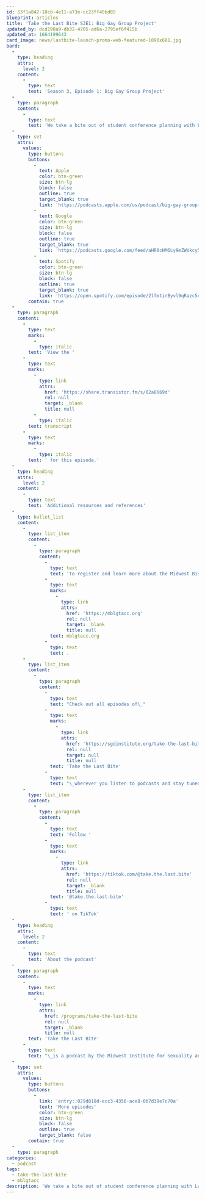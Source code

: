 ```yaml
---
id: 53f1a842-18cb-4e11-a73e-cc23ff40bd85
blueprint: articles
title: 'Take the Last Bite S3E1: Big Gay Group Project'
updated_by: dcd190a9-db32-4705-ad6a-2795ef6f415b
updated_at: 1664199643
card_image: news/lastbite-launch-promo-web-featured-1090x681.jpg
bard:
  -
    type: heading
    attrs:
      level: 2
    content:
      -
        type: text
        text: 'Season 3, Episode 1: Big Gay Group Project'
  -
    type: paragraph
    content:
      -
        type: text
        text: 'We take a bite out of student conference planning with Lulu, Daleelah, and Abby, three student leaders from Ohio who’ve dedicated ample time to planning the 30th annual Midwest Bisexual Lesbian Gay Transgender Asexual College Conference. We kick off season three talking about the process of coordinating the largest and oldest continuously-held conference for queer and trans+ college students and young adults, what attendees can expect at MBLGTACC 2022, and what the students have learned about themselves by coordinating on this project.'
  -
    type: set
    attrs:
      values:
        type: buttons
        buttons:
          -
            text: Apple
            color: btn-green
            size: btn-lg
            block: false
            outline: true
            target_blank: true
            link: 'https://podcasts.apple.com/us/podcast/big-gay-group-project/id1582890778?i=1000580042067'
          -
            text: Google
            color: btn-green
            size: btn-lg
            block: false
            outline: true
            target_blank: true
            link: 'https://podcasts.google.com/feed/aHR0cHM6Ly9mZWVkcy50cmFuc2lzdG9yLmZtL3Rha2UtdGhlLWxhc3QtYml0ZQ/episode/MjQ5MjEzYTctYjUxNy00MGUzLWE3OTYtYzY2YzI0OTVhZjQ4?sa=X&ved=0CAUQkfYCahcKEwjA2JzSyrL6AhUAAAAAHQAAAAAQAQ'
          -
            text: Spotify
            color: btn-green
            size: btn-lg
            block: false
            outline: true
            target_blank: true
            link: 'https://open.spotify.com/episode/2lfmtirByvl9qRazc5cShM?si=0xSmA9MNSXKeODBXB8oaHQ'
        contain: true
  -
    type: paragraph
    content:
      -
        type: text
        marks:
          -
            type: italic
        text: 'View the '
      -
        type: text
        marks:
          -
            type: link
            attrs:
              href: 'https://share.transistor.fm/s/02a8669d'
              rel: null
              target: _blank
              title: null
          -
            type: italic
        text: transcript
      -
        type: text
        marks:
          -
            type: italic
        text: ' for this episode.'
  -
    type: heading
    attrs:
      level: 2
    content:
      -
        type: text
        text: 'Additional resources and references'
  -
    type: bullet_list
    content:
      -
        type: list_item
        content:
          -
            type: paragraph
            content:
              -
                type: text
                text: 'To register and learn more about the Midwest Bisexual Lesbian Gay Transgender Asexual College conference, check out '
              -
                type: text
                marks:
                  -
                    type: link
                    attrs:
                      href: 'https://mblgtacc.org'
                      rel: null
                      target: _blank
                      title: null
                text: mblgtacc.org
              -
                type: text
                text: .
      -
        type: list_item
        content:
          -
            type: paragraph
            content:
              -
                type: text
                text: "Check out all episodes of\_"
              -
                type: text
                marks:
                  -
                    type: link
                    attrs:
                      href: 'https://sgdinstitute.org/take-the-last-bite'
                      rel: null
                      target: null
                      title: null
                text: 'Take the Last Bite'
              -
                type: text
                text: "\_wherever you listen to podcasts and stay tuned for the rest of season 3!"
      -
        type: list_item
        content:
          -
            type: paragraph
            content:
              -
                type: text
                text: 'Follow '
              -
                type: text
                marks:
                  -
                    type: link
                    attrs:
                      href: 'https://tiktok.com/@take.the.last.bite'
                      rel: null
                      target: _blank
                      title: null
                text: '@take.the.last.bite'
              -
                type: text
                text: ' on TikTok'
  -
    type: heading
    attrs:
      level: 2
    content:
      -
        type: text
        text: 'About the podcast'
  -
    type: paragraph
    content:
      -
        type: text
        marks:
          -
            type: link
            attrs:
              href: /programs/take-the-last-bite
              rel: null
              target: _blank
              title: null
        text: 'Take the Last Bite'
      -
        type: text
        text: "\_is a podcast by the Midwest Institute for Sexuality and Gender Diversity. It's a direct counter to the Midwest Nice mentality— highlighting advocacy and activism by queer/trans communities in the Midwest region. Through each episode, we're aiming to unearth the often disregarded and unacknowledged contributions of queer and trans folks to social change through interviews, casual conversations and reflections on Midwest queer time, space, and place.\_"
  -
    type: set
    attrs:
      values:
        type: buttons
        buttons:
          -
            link: 'entry::029d818d-ecc3-4356-ace8-0b7d39e7c70a'
            text: 'More episodes'
            color: btn-green
            size: btn-lg
            block: false
            outline: true
            target_blank: false
        contain: true
  -
    type: paragraph
categories:
  - podcast
tags:
  - take-the-last-bite
  - mblgtacc
description: 'We take a bite out of student conference planning with Lulu, Daleelah and Abby, three student leaders from Ohio who’ve dedicated ample time to planning the 30th annual Midwest Bisexual Lesbian Gay Transgender Asexual College Conference. We kick off season three talking about the process of coordinating the largest and oldest continuously-held conference for queer and trans+ college students and young adults, what attendees can expect at MBLGTACC 2022, and what the students have learned about themselves by coordinating on this project.'
---
```

